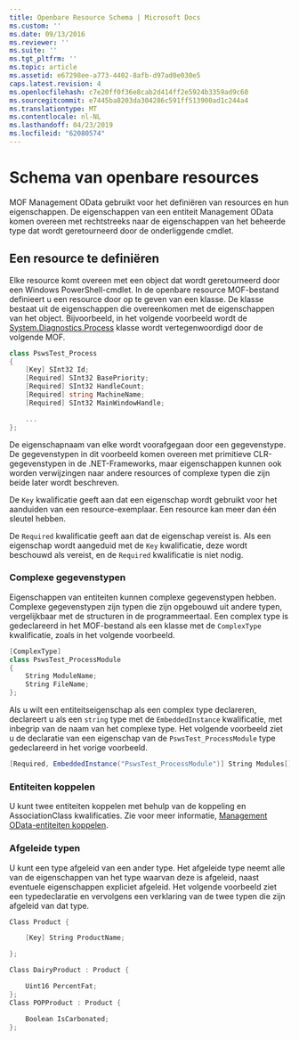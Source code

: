 ```yaml
---
title: Openbare Resource Schema | Microsoft Docs
ms.custom: ''
ms.date: 09/13/2016
ms.reviewer: ''
ms.suite: ''
ms.tgt_pltfrm: ''
ms.topic: article
ms.assetid: e67298ee-a773-4402-8afb-d97ad0e030e5
caps.latest.revision: 4
ms.openlocfilehash: c7e20ff0f36e8cab2d414ff2e5924b3359ad9c60
ms.sourcegitcommit: e7445ba8203da304286c591ff513900ad1c244a4
ms.translationtype: MT
ms.contentlocale: nl-NL
ms.lasthandoff: 04/23/2019
ms.locfileid: "62080574"
---
```

# <a name="public-resource-schema"></a>Schema van openbare resources

MOF Management OData gebruikt voor het definiëren van resources en hun eigenschappen. De eigenschappen van een entiteit Management OData komen overeen met rechtstreeks naar de eigenschappen van het beheerde type dat wordt geretourneerd door de onderliggende cmdlet.

## <a name="defining-a-resource"></a>Een resource te definiëren

Elke resource komt overeen met een object dat wordt geretourneerd door een Windows PowerShell-cmdlet. In de openbare resource MOF-bestand definieert u een resource door op te geven van een klasse. De klasse bestaat uit de eigenschappen die overeenkomen met de eigenschappen van het object. Bijvoorbeeld, in het volgende voorbeeld wordt de [System.Diagnostics.Process](/dotnet/api/System.Diagnostics.Process) klasse wordt vertegenwoordigd door de volgende MOF.

```csharp
class PswsTest_Process
{
    [Key] SInt32 Id;
    [Required] SInt32 BasePriority;
    [Required] SInt32 HandleCount;
    [Required] string MachineName;
    [Required] SInt32 MainWindowHandle;

    ...
};
```

De eigenschapnaam van elke wordt voorafgegaan door een gegevenstype. De gegevenstypen in dit voorbeeld komen overeen met primitieve CLR-gegevenstypen in de .NET-Frameworks, maar eigenschappen kunnen ook worden verwijzingen naar andere resources of complexe typen die zijn beide later wordt beschreven.

De `Key` kwalificatie geeft aan dat een eigenschap wordt gebruikt voor het aanduiden van een resource-exemplaar. Een resource kan meer dan één sleutel hebben.

De `Required` kwalificatie geeft aan dat de eigenschap vereist is. Als een eigenschap wordt aangeduid met de `Key` kwalificatie, deze wordt beschouwd als vereist, en de `Required` kwalificatie is niet nodig.

### <a name="complex-data-types"></a>Complexe gegevenstypen

Eigenschappen van entiteiten kunnen complexe gegevenstypen hebben. Complexe gegevenstypen zijn typen die zijn opgebouwd uit andere typen, vergelijkbaar met de structuren in de programmeertaal. Een complex type is gedeclareerd in het MOF-bestand als een klasse met de `ComplexType` kwalificatie, zoals in het volgende voorbeeld.

```csharp
[ComplexType]
class PswsTest_ProcessModule
{
    String ModuleName;
    String FileName;
};
```

Als u wilt een entiteitseigenschap als een complex type declareren, declareert u als een `string` type met de `EmbeddedInstance` kwalificatie, met inbegrip van de naam van het complexe type. Het volgende voorbeeld ziet u de declaratie van een eigenschap van de `PswsTest_ProcessModule` type gedeclareerd in het vorige voorbeeld.

```csharp
[Required, EmbeddedInstance("PswsTest_ProcessModule")] String Modules[];
```

### <a name="associating-entities"></a>Entiteiten koppelen

U kunt twee entiteiten koppelen met behulp van de koppeling en AssociationClass kwalificaties. Zie voor meer informatie, [Management OData-entiteiten koppelen](./associating-management-odata-entities.md).

### <a name="derived-types"></a>Afgeleide typen

U kunt een type afgeleid van een ander type. Het afgeleide type neemt alle van de eigenschappen van het type waarvan deze is afgeleid, naast eventuele eigenschappen expliciet afgeleid. Het volgende voorbeeld ziet een typedeclaratie en vervolgens een verklaring van de twee typen die zijn afgeleid van dat type.

```csharp
Class Product {

    [Key] String ProductName;

};

Class DairyProduct : Product {

    Uint16 PercentFat;
};
Class POPProduct : Product {

    Boolean IsCarbonated;
};
```
